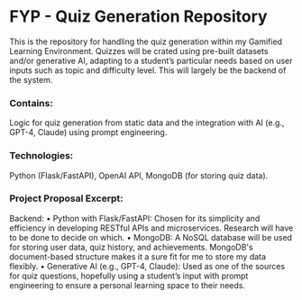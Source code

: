 # FYP - Quiz Generation Repository
This is the repository for handling the quiz generation within my Gamified Learning Environment. Quizzes will be crated using pre-built datasets and/or generative AI, adapting to a student’s particular needs based on user inputs such as topic and difficulty level. This will largely be the backend of the system.

### Contains: 
Logic for quiz generation from static data and the integration with AI (e.g., GPT-4, Claude) using prompt engineering.
### Technologies: 
Python (Flask/FastAPI), OpenAI API, MongoDB (for storing quiz data).

### Project Proposal Excerpt: 
Backend:
• Python with Flask/FastAPI: Chosen for its simplicity and efficiency in developing RESTful APIs and 
microservices. Research will have to be done to decide on which. 
• MongoDB: A NoSQL database will be used for storing user data, quiz history, and achievements. 
MongoDB's document-based structure makes it a sure fit for me to store my data flexibly.
• Generative AI (e.g., GPT-4, Claude): Used as one of the sources for quiz questions, hopefully using a 
student’s input with prompt engineering to ensure a personal learning space to their needs.
